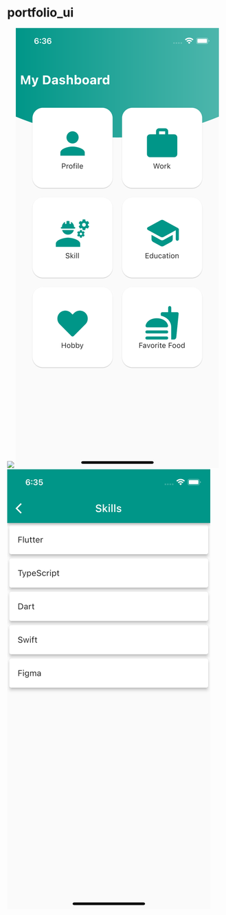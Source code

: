# portfolio_ui
<img src="assets/images/profile.png width=50% height=50%">
<img src="assets/images/home.png">
<img src="assets/images/skills.png">
 
